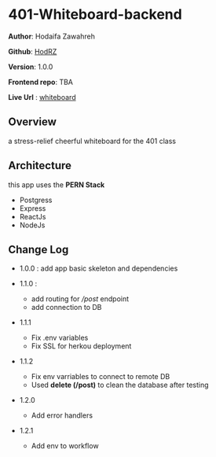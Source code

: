 # 401-Whiteboard-backend

**Author**: Hodaifa Zawahreh

**Github**: [HodRZ](https://github.com/HodRZ)

**Version**: 1.0.0

**Frontend repo**: TBA

**Live Url** : [whiteboard](https://whiteboard-hod.herokuapp.com/)

## Overview

a stress-relief cheerful whiteboard for the 401 class

<!-- ## Getting Started
 What are the steps that a user must take in order to build this app on their own machine and get it running? -->

## Architecture

this app uses the **PERN Stack**

- Postgress
- Express
- ReactJs
- NodeJs

## Change Log

- 1.0.0 : add app basic skeleton and dependencies

- 1.1.0 :
  - add routing for */post* endpoint
  - add connection to DB

- 1.1.1
  - Fix .env variables
  - Fix SSL for herkou deployment

- 1.1.2
  - Fix env varriables to connect to remote DB
  - Used **delete (/post)** to clean the database after testing

- 1.2.0
  - Add error handlers

- 1.2.1
  - Add env to workflow
 <!-- ## Credit and Collaborations -->
